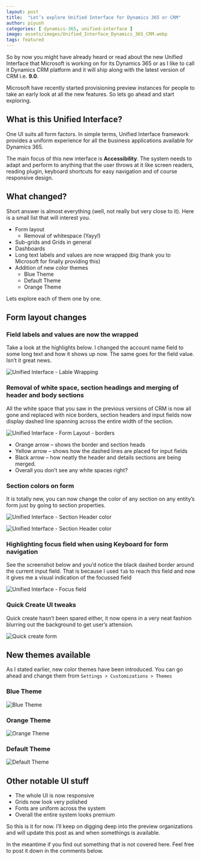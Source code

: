 ```yaml
---
layout: post
title:  "Let’s explore Unified Interface for Dynamics 365 or CRM"
author: piyush
categories: [ dynamics-365, unified-interface ]
image: assets/images/Unified_Interface_Dynamics_365_CRM.webp
tags: featured
---
```

So by now you might have already heard or read about the new Unified Interface that Microsoft is working on for its Dynamics 365 or as I like to call it Dynamics CRM platform and it will ship along with the latest version of CRM i.e. **9.0**.

Microsoft have recently started provisioning preview instances for people to take an early look at all the new features. So lets go ahead and start exploring.

## What is this Unified Interface?
One UI suits all form factors. In simple terms, Unified Interface framework provides a uniform experience for all the business applications available for Dynamics 365.

The main focus of this new interface is **Accessibility**. The system needs to adapt and perform to anything that the user throws at it like screen readers, reading plugin, keyboard shortcuts for easy navigation and of course responsive design.

## What changed?
Short answer is almost everything (well, not really but very close to it). Here is a small list that will interest you.

* Form layout
  * Removal of whitespace (Yayy!)
* Sub-grids and Grids in general
* Dashboards
* Long text labels and values are now wrapped (big thank you to Microsoft for finally providing this)
* Addition of new color themes
  * Blue Theme
  * Default Theme
  * Orange Theme

Lets explore each of them one by one.

## Form layout changes
### Field labels and values are now the wrapped
Take a look at the highlights below. I changed the account name field to some long text and how it shows up now. The same goes for the field value. Isn’t it great news.

![Unified Interface - Lable Wrapping](/assets/images/Unified_Interface_label_wrapping.webp "Unified Interface - Label Wrapping")

### Removal of white space, section headings and merging of header and body sections
All the white space that you saw in the previous versions of CRM is now all gone and replaced with nice borders, section headers and input fields now display dashed line spanning across the entire width of the section.

![Unified Interface - Form Layout - borders](/assets/images/Unified_Interface_form_layout_borders.webp "Unified Interface - Form Layout - borders")

* Orange arrow – shows the border and section heads
* Yellow arrow – shows how the dashed lines are placed for input fields
* Black arrow – how neatly the header and details sections are being merged.
* Overall you don’t see any white spaces right?

### Section colors on form
It is totally new, you can now change the color of any section on any entity’s form just by going to section properties.

![Unified Interface - Section Header color](/assets/images/Unified_Interface_section_header_color.webp "Unified Interface - Section Header color")

![Unified Interface - Section Header color](/assets/images/Unified_Interface_section_header_color_2.webp "Unified Interface - Section Header color")

### Highlighting focus field when using Keyboard for form navigation
See the screenshot below and you’d notice the black dashed border around the current input field. That is because I used `Tab` to reach this field and now it gives me a visual indication of the focussed field

![Unified Interface - Focus field](/assets/images/Unified_Interface_focus_field.webp "Unified Interface - Focus field")

### Quick Create UI tweaks
Quick create hasn’t been spared either, it now opens in a very neat fashion blurring out the background to get user’s attension.

![Quick create form](/assets/images/Quick_create_form.webp "Quick create form")

## New themes available
As I stated earlier, new color themes have been introduced. You can go ahead and change them from `Settings > Customizations > Themes`

### Blue Theme
![Blue Theme](/assets/images/Blue_theme.webp "Blue Theme")

### Orange Theme
![Orange Theme](/assets/images/Orange_theme.webp "Orange Theme")

### Default Theme
![Default Theme](/assets/images/Default_theme.webp "Default Theme")

## Other notable UI stuff
* The whole UI is now responsive
* Grids now look very polished
* Fonts are uniform across the system
* Overall the entire system looks premium

So this is it for now. I’ll keep on digging deep into the preview organizations and will update this post as and when somethings is available.

In the meantime if you find out something that is not covered here. Feel free to post it down in the comments below.

